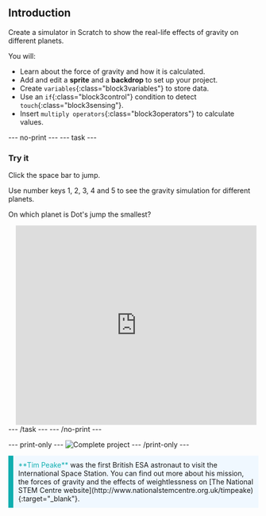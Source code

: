 ## Introduction

Create a simulator in Scratch to show the real-life effects of gravity on different planets. 

You will:

- Learn about the force of gravity and how it is calculated.
- Add and edit a **sprite** and a **backdrop** to set up your project.
- Create `variables`{:class="block3variables"} to store data.
- Use an `if`{:class="block3control"} condition to detect `touch`{:class="block3sensing"}.
- Insert `multiply operators`{:class="block3operators"} to calculate values.

--- no-print ---
--- task ---
### Try it
<div style="display: flex; flex-wrap: wrap">
<div style="flex-basis: 200px; flex-grow: 1">  
Click the space bar to jump. 

Use number keys 1, 2, 3, 4 and 5 to see the gravity simulation for different planets. 

On which planet is Dot's jump the smallest?
</div>
<div class="scratch-preview" style="margin-left: 15px;">
  <iframe allowtransparency="true" width="485" height="402" src="https://scratch.mit.edu/projects/embed/498064882/?autostart=false" frameborder="0"></iframe>
</div>
</div>
--- /task ---
--- /no-print ---

--- print-only ---
![Complete project](images/showcase_static.png)
--- /print-only ---

<p style="border-left: solid; border-width:10px; border-color: #0faeb0; background-color: aliceblue; padding: 10px;">
<span style="color: #0faeb0">**Tim Peake**</span> was the first British ESA astronaut to visit the International Space Station. You can find out more about his mission, the forces of gravity and the effects of weightlessness on [The National STEM Centre website](http://www.nationalstemcentre.org.uk/timpeake){:target="_blank"}.
</p>